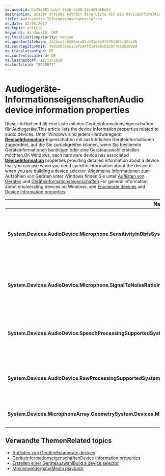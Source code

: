 ```yaml
---
ms.assetid: 3b75d881-bdcf-402b-a330-23cd29d68e53
description: Dieser Artikel enthält eine Liste mit den DeviceInformation-Eigenschaften für Audiogeräte.
title: Audiogeräte-Informationseigenschaften
ms.date: 02/08/2017
ms.topic: article
keywords: Windows10, UWP
ms.localizationpriority: medium
ms.openlocfilehash: 443bcc3c0280aca85de31d8c9f3704302432cb76
ms.sourcegitcommit: 49d58bc66c1c9f2a4f81473bcb25af79e2b1088d
ms.translationtype: MT
ms.contentlocale: de-DE
ms.lasthandoff: 12/11/2018
ms.locfileid: "8925877"
---
```

# <a name="audio-device-information-properties"></a><span data-ttu-id="71693-104">Audiogeräte-Informationseigenschaften</span><span class="sxs-lookup"><span data-stu-id="71693-104">Audio device information properties</span></span>

<span data-ttu-id="71693-105">Dieser Artikel enthält eine Liste mit den Geräteinformationseigenschaften für Audiogeräte.</span><span class="sxs-lookup"><span data-stu-id="71693-105">This article lists the device information properties related to audio devices.</span></span> <span data-ttu-id="71693-106">Unter Windows sind jedem Hardwaregerät [**DeviceInformation**](https://msdn.microsoft.com/library/windows/apps/BR225393)-Eigenschaften mit ausführlichen Geräteinformationen zugeordnet, auf die Sie zurückgreifen können, wenn Sie bestimmte Geräteinformationen benötigen oder eine Geräteauswahl erstellen möchten.</span><span class="sxs-lookup"><span data-stu-id="71693-106">On Windows, each hardware device has associated [**DeviceInformation**](https://msdn.microsoft.com/library/windows/apps/BR225393) properties providing detailed information about a device that you can use when you need specific information about the device or when you are building a device selector.</span></span> <span data-ttu-id="71693-107">Allgemeine Informationen zum Aufzählen von Geräten unter Windows finden Sie unter [Auflisten von Geräten](../devices-sensors/enumerate-devices.md) und [Geräteinformationseigenschaften](../devices-sensors/device-information-properties.md).</span><span class="sxs-lookup"><span data-stu-id="71693-107">For general information about enumerating devices on Windows, see [Enumerate devices](../devices-sensors/enumerate-devices.md) and [Device information properties](../devices-sensors/device-information-properties.md).</span></span>


|<span data-ttu-id="71693-108">Name</span><span class="sxs-lookup"><span data-stu-id="71693-108">Name</span></span>|<span data-ttu-id="71693-109">Typ</span><span class="sxs-lookup"><span data-stu-id="71693-109">Type</span></span>|<span data-ttu-id="71693-110">Beschreibung</span><span class="sxs-lookup"><span data-stu-id="71693-110">Description</span></span>|
|------------------------------------------------------------|------------|------------------------------------------------------|
|**<span data-ttu-id="71693-111">System.Devices.AudioDevice.Microphone.SensitivityInDbfs</span><span class="sxs-lookup"><span data-stu-id="71693-111">System.Devices.AudioDevice.Microphone.SensitivityInDbfs</span></span>**|<span data-ttu-id="71693-112">Double</span><span class="sxs-lookup"><span data-stu-id="71693-112">Double</span></span>|<span data-ttu-id="71693-113">Gibt die Empfindlichkeit des Mikrofons in Dezibel relativ zu Full-Scale-Einheiten (dBFS) an.</span><span class="sxs-lookup"><span data-stu-id="71693-113">Specifies the microphone sensitivity in decibels relative to full scale (dBFS) units.</span></span>|
|**<span data-ttu-id="71693-114">System.Devices.AudioDevice.Microphone.SignalToNoiseRatioInDb</span><span class="sxs-lookup"><span data-stu-id="71693-114">System.Devices.AudioDevice.Microphone.SignalToNoiseRatioInDb</span></span>**|<span data-ttu-id="71693-115">Double</span><span class="sxs-lookup"><span data-stu-id="71693-115">Double</span></span>|<span data-ttu-id="71693-116">Gibt für das Mikrofon das Signal-Rausch-Verhältnis (SNR) in Dezibeleinheiten (dB) an.</span><span class="sxs-lookup"><span data-stu-id="71693-116">Specifies the microphone signal to noise ratio (SNR) measured in decibel (dB) units.</span></span>|
|**<span data-ttu-id="71693-117">System.Devices.AudioDevice.SpeechProcessingSupported</span><span class="sxs-lookup"><span data-stu-id="71693-117">System.Devices.AudioDevice.SpeechProcessingSupported</span></span>**|<span data-ttu-id="71693-118">Boolean</span><span class="sxs-lookup"><span data-stu-id="71693-118">Boolean</span></span>|<span data-ttu-id="71693-119">Gibt an, ob das Audiogerät die Verarbeitung von Sprache unterstützt.</span><span class="sxs-lookup"><span data-stu-id="71693-119">Indicates whether the audio device supports speech processing.</span></span>|
|**<span data-ttu-id="71693-120">System.Devices.AudioDevice.RawProcessingSupported</span><span class="sxs-lookup"><span data-stu-id="71693-120">System.Devices.AudioDevice.RawProcessingSupported</span></span>**|<span data-ttu-id="71693-121">Boolean</span><span class="sxs-lookup"><span data-stu-id="71693-121">Boolean</span></span>|<span data-ttu-id="71693-122">Gibt an, ob das Audiogerät die Verarbeitung von Rohdaten unterstützt.</span><span class="sxs-lookup"><span data-stu-id="71693-122">Indicates whether the audio device supports raw processing.</span></span>|
|**<span data-ttu-id="71693-123">System.Devices.MicrophoneArray.Geometry</span><span class="sxs-lookup"><span data-stu-id="71693-123">System.Devices.MicrophoneArray.Geometry</span></span>**|<span data-ttu-id="71693-124">unsigned char[]</span><span class="sxs-lookup"><span data-stu-id="71693-124">unsigned char[]</span></span>|<span data-ttu-id="71693-125">Geometriedaten für ein Mikrofonarray.</span><span class="sxs-lookup"><span data-stu-id="71693-125">Geometry data for a microphone array.</span></span>|

## <a name="related-topics"></a><span data-ttu-id="71693-126">Verwandte Themen</span><span class="sxs-lookup"><span data-stu-id="71693-126">Related topics</span></span>

* [<span data-ttu-id="71693-127">Auflisten von Geräten</span><span class="sxs-lookup"><span data-stu-id="71693-127">Enumerate devices</span></span>](../devices-sensors/enumerate-devices.md)
* [<span data-ttu-id="71693-128">Geräteinformationseigenschaften</span><span class="sxs-lookup"><span data-stu-id="71693-128">Device information properties</span></span>](../devices-sensors/device-information-properties.md)
* [<span data-ttu-id="71693-129">Erstellen einer Geräteauswahl</span><span class="sxs-lookup"><span data-stu-id="71693-129">Build a device selector</span></span>](../devices-sensors/build-a-device-selector.md)
* [<span data-ttu-id="71693-130">Medienwiedergabe</span><span class="sxs-lookup"><span data-stu-id="71693-130">Media playback</span></span>](media-playback.md)




